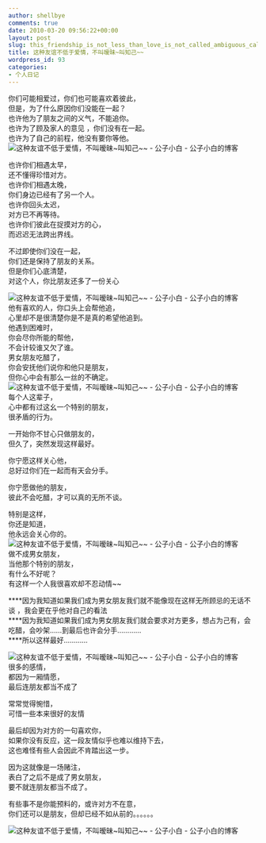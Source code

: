 ```yaml
---
author: shellbye
comments: true
date: 2010-03-20 09:56:22+00:00
layout: post
slug: this_friendship_is_not_less_than_love_is_not_called_ambiguous_call_friends___
title: 这种友谊不低于爱情，不叫暧昧~叫知己~~
wordpress_id: 93
categories:
- 个人日记
---
```


你们可能相爱过，你们也可能喜欢着彼此，  
但是，为了什么原因你们没能在一起？  
也许他为了朋友之间的义气，不能追你。  
也许为了顾及家人的意见 ，你们没有在一起。   
也许为了自己的前程，他没有要你等他。   
[](http://img.bimg.126.net/photo/b6ALKGsCMaAiDCImWwavkw==/1195705701067596464.jpg)![这种友谊不低于爱情，不叫暧昧~叫知己~~ - 公子小白 - 公子小白的博客](http://img.bimg.126.net/photo/b6ALKGsCMaAiDCImWwavkw==/1195705701067596464.jpg)  
  
也许你们相遇太早，  
还不懂得珍惜对方。  
也许你们相遇太晚，  
你们身边已经有了另一个人。  
也许你回头太迟，  
对方已不再等待。  
也许你们彼此在捉摸对方的心，  
而迟迟无法跨出界线。  
  
  
不过即使你们没在一起，  
你们还是保持了朋友的关系。  
但是你们心底清楚，  
对这个人，你比朋友还多了一份关心  
  
[](http://img.bimg.126.net/photo/WgxiXzUQqhMsfqEpqcvbtQ==/848647054783995093.jpg)![这种友谊不低于爱情，不叫暧昧~叫知己~~ - 公子小白 - 公子小白的博客](http://img.bimg.126.net/photo/WgxiXzUQqhMsfqEpqcvbtQ==/848647054783995093.jpg)  
他有喜欢的人，你口头上会帮他追，  
心里却不是很清楚你是不是真的希望他追到。  
他遇到困难时，  
你会尽你所能的帮他，  
不会计较谁又欠了谁。  
男女朋友吃醋了，  
你会安抚他们说你和他只是朋友，  
但你心中会有那么一丝的不确定。  
[](http://img.bimg.126.net/photo/90UDZMdxAPWXG78Af7Fu8Q==/1195705701067596436.jpg)![这种友谊不低于爱情，不叫暧昧~叫知己~~ - 公子小白 - 公子小白的博客](http://img.bimg.126.net/photo/90UDZMdxAPWXG78Af7Fu8Q==/1195705701067596436.jpg)  
每个人这辈子，  
心中都有过这幺一个特别的朋友，  
很矛盾的行为。  
  
一开始你不甘心只做朋友的，  
但久了，突然发现这样最好。  
  
你宁愿这样关心他，  
总好过你们在一起而有天会分手。  
  
你宁愿做他的朋友，  
彼此不会吃醋，才可以真的无所不谈。  
  
  
  
特别是这样，  
你还是知道，  
他永远会关心你的。  
[](http://img.bimg.126.net/photo/s0AFUMLYFv2a2AK1axNyBQ==/4557924297876995135.jpg)![这种友谊不低于爱情，不叫暧昧~叫知己~~ - 公子小白 - 公子小白的博客](http://img.bimg.126.net/photo/s0AFUMLYFv2a2AK1axNyBQ==/4557924297876995135.jpg)  
做不成男女朋友，  
当他那个特别的朋友，  
有什么不好呢？  
有这样一个人我很喜欢却不忍动情~~  
  
  
****因为我知道如果我们成为男女朋友我们就不能像现在这样无所顾忌的无话不谈 ，我会更在乎他对自己的看法  
****因为我知道如果我们成为男女朋友我们就会要求对方更多，想占为己有，会吃醋，会吵架……到最后也许会分手…………  
****所以这样最好…………  
  
[](http://img.bimg.126.net/photo/W-WWO95TokSVjvIqz053cA==/3416261792339184596.jpg)![这种友谊不低于爱情，不叫暧昧~叫知己~~ - 公子小白 - 公子小白的博客](http://img.bimg.126.net/photo/W-WWO95TokSVjvIqz053cA==/3416261792339184596.jpg)  
很多的感情，  
都因为一厢情愿，  
最后连朋友都当不成了  
  
常常觉得惋惜，  
可惜一些本来很好的友情  
  
最后却因为对方的一句喜欢你，  
如果你没有反应，这一段友情似乎也难以维持下去，  
这也难怪有些人会因此不肯踏出这一步。  
  
因为这就像是一场赌注，  
表白了之后不是成了男女朋友，  
要不就连朋友都当不成了。  
  
有些事不是你能预料的，或许对方不在意，  
你们还可以是朋友，但却已经不如从前的。。。。。。  
  
  
[](http://img.bimg.126.net/photo/iYveUdPhJUxqOX0mbQorEw==/1158551004141849400.jpg)![这种友谊不低于爱情，不叫暧昧~叫知己~~ - 公子小白 - 公子小白的博客](http://img.bimg.126.net/photo/iYveUdPhJUxqOX0mbQorEw==/1158551004141849400.jpg)  

